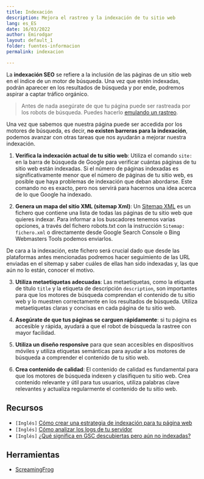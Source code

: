 ```yaml
---
title: Indexación
description: Mejora el rastreo y la indexación de tu sitio web
lang: es_ES
date: 16/03/2022
author: Emirodgar
layout: default_1
folder: fuentes-informacion
permalink: indexacion

---
```





La **indexación SEO** se refiere a la inclusión de las páginas de un sitio web en el índice de un motor de búsqueda. Una vez que estén indexadas, podrán aparecer en los resultados de búsqueda y por ende, podremos aspirar a captar tráfico orgánico. 

> Antes de nada asegúrate de que tu página puede ser rastreada por los robots de búsqueda. Puedes hacerlo [emulando un rastreo](https://chuletaseo.com/emular-rastreo).

Una vez que sabemos que nuestra página puede ser accedida por los motores de búsqueda, es decir, **no existen barreras para la indexación**, podemos avanzar con otras tareas que nos ayudarán a mejorar nuestra indexación.


1. **Verifica la indexación actual de tu sitio web**: Utiliza el comando `site:` en la barra de búsqueda de Google para verificar cuántas páginas de tu sitio web están indexadas. Si el número de páginas indexadas es significativamente menor que el número de páginas de tu sitio web, es posible que haya problemas de indexación que deban abordarse. Este comando no es exacto, pero nos servirá para hacernos una idea acerca de lo que Google ha indexado.

2. **Genera un mapa del sitio XML (sitemap Xml)**: Un [Sitemap XML](https://chuletaseo.com/sitemap-xml) es un fichero que contiene una lista de todas las páginas de tu sitio web que quieres indexar. Para informar a los buscadores tenemos varias opciones, a través del fichero robots.txt con la instrucción `Sitemap: fichero.xml` o directamente desde Google Search Console o Bing Webmasters Tools podemos enviarlos.

De cara a la indexación, este fichero será crucial dado que desde las plataformas antes mencionadas podremos hacer seguimiento de las URL enviadas en el sitemap y saber cuáles de ellas han sido indexadas y, las que aún no lo están, conocer el motivo.

3. **Utiliza metaetiquetas adecuadas**: Las metaetiquetas, como la etiqueta de título `title` y la etiqueta de descripción `description`, son importantes para que los motores de búsqueda comprendan el contenido de tu sitio web y lo muestren correctamente en los resultados de búsqueda. Utiliza metaetiquetas claras y concisas en cada página de tu sitio web.

4. **Asegúrate de que tus páginas se carguen rápidamente**: si tu página es accesible y rápida, ayudará a que el robot de búsqueda la rastree con mayor facilidad.

5. **Utiliza un diseño responsive** para que sean accesibles en dispositivos móviles y utiliza etiquetas semánticas para ayudar a los motores de búsqueda a comprender el contenido de tu sitio web.

6. **Crea contenido de calidad**: El contenido de calidad es fundamental para que los motores de búsqueda indexen y clasifiquen tu sitio web. Crea contenido relevante y útil para tus usuarios, utiliza palabras clave relevantes y actualiza regularmente el contenido de tu sitio web.


<section id="cs_recursos"></section>

## Recursos

- `[Inglés]` [Cómo crear una estrategia de indexación para tu página web](https://www.onely.com/blog/how-to-create-an-indexing-strategy-for-your-website)
- `[Inglés]` [Cómo analizar los logs de tu servidor](https://ahrefs.com/blog/log-file-analysis)
- `[Inglés]` [¿Qué significa en GSC descubiertas pero aún no indexadas?](https://searchengineland.com/understanding-resolving-discovered-currently-not-indexed-392659)

<section id="cs_herramientas"></section>

## Herramientas

- [ScreamingFrog](https://www.screamingfrog.co.uk/seo-spider/)


<section id="cs_pr"></section>



